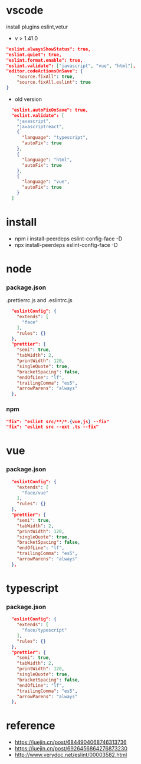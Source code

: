 # vscode 
install plugins eslint,vetur 
* v > 1.41.0
```json
"eslint.alwaysShowStatus": true,
"eslint.quiet": true,
"eslint.format.enable": true,
"eslint.validate": ["javascript", "vue", "html"],
"editor.codeActionsOnSave": {
    "source.fixAll": true,
    "source.fixAll.eslint": true
}
```
* old version
```json
  "eslint.autoFixOnSave": true,
  "eslint.validate": [
    "javascript",
    "javascriptreact",
    {
      "language": "typescript",
      "autoFix": true
    },
    {
      "language": "html",
      "autoFix": true
    },
    {
      "language": "vue",
      "autoFix": true
    }
  ]
```

# install

- npm i  install-peerdeps eslint-config-face -D
- npx install-peerdeps eslint-config-face -D


# node

### package.json
.prettierrc.js and .eslintrc.js
```json
  "eslintConfig": {
    "extends": [
      "face"
    ],
    "rules": {}
  },
  "prettier": {
    "semi": true,
    "tabWidth": 2,
    "printWidth": 120,
    "singleQuote": true,
    "bracketSpacing": false,
    "endOfLine": "lf",
    "trailingComma": "es5",
    "arrowParens": "always"
  },
```

### npm

```json
"fix": "eslint src/**/*.{vue,js} --fix"
"fix": "eslint src --ext .ts --fix"
```

# vue
### package.json
```json
  "eslintConfig": {
    "extends": [
      "face/vue"
    ],
    "rules": {}
  },
  "prettier": {
    "semi": true,
    "tabWidth": 2,
    "printWidth": 120,
    "singleQuote": true,
    "bracketSpacing": false,
    "endOfLine": "lf",
    "trailingComma": "es5",
    "arrowParens": "always"
  },
```

# typescript
### package.json
```json
  "eslintConfig": {
    "extends": [
      "face/typescript"
    ],
    "rules": {}
  },
  "prettier": {
    "semi": true,
    "tabWidth": 2,
    "printWidth": 120,
    "singleQuote": true,
    "bracketSpacing": false,
    "endOfLine": "lf",
    "trailingComma": "es5",
    "arrowParens": "always"
  },
```

# reference
* https://juejin.cn/post/6844904068746313736
* https://juejin.cn/post/6926456864276873230
* http://www.verydoc.net/eslint/00003582.html


